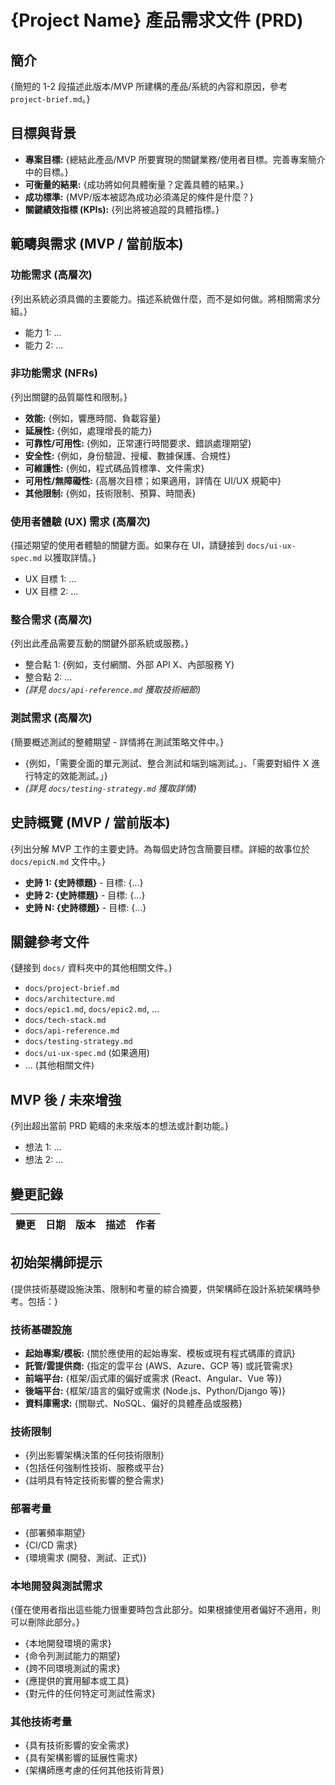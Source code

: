 # {Project Name} 產品需求文件 (PRD)

## 簡介

{簡短的 1-2 段描述此版本/MVP 所建構的產品/系統的內容和原因，參考 `project-brief.md`。}

## 目標與背景

- **專案目標:** {總結此產品/MVP 所要實現的關鍵業務/使用者目標。完善專案簡介中的目標。}
- **可衡量的結果:** {成功將如何具體衡量？定義具體的結果。}
- **成功標準:** {MVP/版本被認為成功必須滿足的條件是什麼？}
- **關鍵績效指標 (KPIs):** {列出將被追蹤的具體指標。}

## 範疇與需求 (MVP / 當前版本)

### 功能需求 (高層次)

{列出系統必須具備的主要能力。描述系統做什麼，而不是如何做。將相關需求分組。}

- 能力 1: ...
- 能力 2: ...

### 非功能需求 (NFRs)

{列出關鍵的品質屬性和限制。}

- **效能:** {例如，響應時間、負載容量}
- **延展性:** {例如，處理增長的能力}
- **可靠性/可用性:** {例如，正常運行時間要求、錯誤處理期望}
- **安全性:** {例如，身份驗證、授權、數據保護、合規性}
- **可維護性:** {例如，程式碼品質標準、文件需求}
- **可用性/無障礙性:** {高層次目標；如果適用，詳情在 UI/UX 規範中}
- **其他限制:** {例如，技術限制、預算、時間表}

### 使用者體驗 (UX) 需求 (高層次)

{描述期望的使用者體驗的關鍵方面。如果存在 UI，請鏈接到 `docs/ui-ux-spec.md` 以獲取詳情。}

- UX 目標 1: ...
- UX 目標 2: ...

### 整合需求 (高層次)

{列出此產品需要互動的關鍵外部系統或服務。}

- 整合點 1: {例如，支付網關、外部 API X、內部服務 Y}
- 整合點 2: ...
- _(詳見 `docs/api-reference.md` 獲取技術細節)_

### 測試需求 (高層次)

{簡要概述測試的整體期望 - 詳情將在測試策略文件中。}

- {例如，「需要全面的單元測試、整合測試和端到端測試。」、「需要對組件 X 進行特定的效能測試。」}
- _(詳見 `docs/testing-strategy.md` 獲取詳情)_

## 史詩概覽 (MVP / 當前版本)

{列出分解 MVP 工作的主要史詩。為每個史詩包含簡要目標。詳細的故事位於 `docs/epicN.md` 文件中。}

- **史詩 1: {史詩標題}** - 目標: {...}
- **史詩 2: {史詩標題}** - 目標: {...}
- **史詩 N: {史詩標題}** - 目標: {...}

## 關鍵參考文件

{鏈接到 `docs/` 資料夾中的其他相關文件。}

- `docs/project-brief.md`
- `docs/architecture.md`
- `docs/epic1.md`, `docs/epic2.md`, ...
- `docs/tech-stack.md`
- `docs/api-reference.md`
- `docs/testing-strategy.md`
- `docs/ui-ux-spec.md` (如果適用)
- ... (其他相關文件)

## MVP 後 / 未來增強

{列出超出當前 PRD 範疇的未來版本的想法或計劃功能。}

- 想法 1: ...
- 想法 2: ...

## 變更記錄

| 變更 | 日期 | 版本 | 描述 | 作者 |
| ---- | ---- | ---- | ---- | ---- |

## 初始架構師提示

{提供技術基礎設施決策、限制和考量的綜合摘要，供架構師在設計系統架構時參考。包括：}

### 技術基礎設施

- **起始專案/模板:** {關於應使用的起始專案、模板或現有程式碼庫的資訊}
- **託管/雲提供商:** {指定的雲平台 (AWS、Azure、GCP 等) 或託管需求}
- **前端平台:** {框架/函式庫的偏好或需求 (React、Angular、Vue 等)}
- **後端平台:** {框架/語言的偏好或需求 (Node.js、Python/Django 等)}
- **資料庫需求:** {關聯式、NoSQL、偏好的具體產品或服務}

### 技術限制

- {列出影響架構決策的任何技術限制}
- {包括任何強制性技術、服務或平台}
- {註明具有特定技術影響的整合需求}

### 部署考量

- {部署頻率期望}
- {CI/CD 需求}
- {環境需求 (開發、測試、正式)}

### 本地開發與測試需求

{僅在使用者指出這些能力很重要時包含此部分。如果根據使用者偏好不適用，則可以刪除此部分。}

- {本地開發環境的需求}
- {命令列測試能力的期望}
- {跨不同環境測試的需求}
- {應提供的實用腳本或工具}
- {對元件的任何特定可測試性需求}

### 其他技術考量

- {具有技術影響的安全需求}
- {具有架構影響的延展性需求}
- {架構師應考慮的任何其他技術背景}
